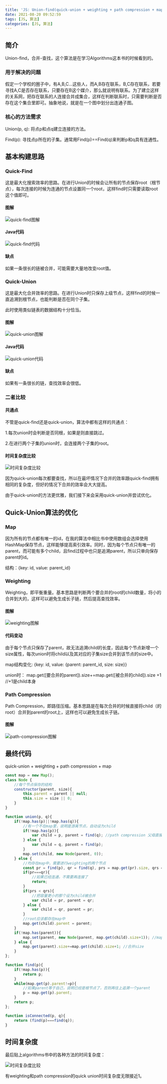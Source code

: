```yaml
---
title: 'JS: Union-find(quick-union + weighting + path compression + map)'
date: 2021-08-20 09:52:59
tags: [JS, 算法]
categories: [JS, 算法]
---
```


## 简介

Union-find，合并-查找，这个算法是在学习Algorithms这本书的时候看到的。

### 用于解决的问题

假定一个学校的圈子中，有A,B,C...这些人，而A,B存在联系，B,C存在联系，若要寻找A,C是否存在联系，只要存在B这个媒介，那么就说明有联系。为了建立这样的关系网，把存在联系的人连接合并成集合，这样在判断联系时，只需要判断是否存在这个集合里即可。抽象地说，就是在一个图中划分出连通子图。

### 核心的方法需求

Union(p, q): 将点p和点q建立连接的方法。

Find(p): 寻找点p所在的子集。通常用Find(p)==Find(q)来判断p和q具有连通性。

<!-- more -->

## 基本构建思路

### Quick-Find

这是最大化搜索效率的思路。在进行Union的时候会让所有的节点保存root（根节点），每次连接的时候为连通的节点设置同一个root，这样find时只需要读取root这个值即可。

#### 图解

![quick-find图解](qf1.png)

#### Java代码

![quick-find代码](qf2.png)

#### 缺点

如果一条很长的链被合并，可能需要大量地改变root值。

### Quick-Union

这是最大化合并效率的思路。在进行Union时只保存上级节点，这样find的时候一直追溯到根节点，也能判断是否在同个子集。

此时使用类似链表的数据结构十分恰当。

#### 图解

![quick-union图解](qu1.png)

#### Java代码

![quick-union代码](qu2.png)

#### 缺点

如果有一条很长的链，查找效率会很低。

### 二者比较

#### 共通点

不管是quick-find还是quick-union，算法中都有这样的共通点：

1.每次union时会判断是否同根，如果是则直接跳过。

2.在进行两个子集的union时，会连接两个子集的root。

#### 时间复杂度比较

![时间复杂度比较](compare.png)

因为quick-union每次都要查找，所以在最坏情况下合并的效率跟quick-find拥有相同的复杂度，但好的情况下合并的效率会大大提高。

由于quick-union的方法更优雅，我们接下来会采用quick-union并尝试优化。

## Quick-Union算法的优化

### Map

因为所有的节点都有唯一的id，在我的算法中相比书中使用数组会选择使用HashMap保存节点，这样能够提高索引效率。同时，因为每个节点只有唯一的parent，而可能有多个child，且find过程中也只是追溯parent，所以只单向保存parent的id。

结构：{key: id, value: parent_id}

### Weighting

Weighting，即平衡重量。基本思路是判断两个要合并的root的child数量，将小的合并到大的，这样可以避免生成长子链，然后提高查找效率。

#### 图解

![weighting图解](weighting.png)

#### 代码变动

由于每个节点只保存了parent，故无法追溯child的长度，因此每个节点新增一个size属性，每次union时将child以及其对应的子集size合并到该节点的size中。

map结构变化: {key: id, value: {parent: parent_id, size: size}}

union时： map.get([要合并的parent]).size+=map.get([被合并的child]).size +1 //+1是child本身

### Path Compression

Path Compression，即路径压缩。基本思路是在每次合并的时候直接将child（的root）合并到parent的root上，这样也可以避免生成长子链。

#### 图解

![path-compression图解](path-compression.jpg)

## 最终代码

quick-union + weighting + path compression + map

``` javascript Union-Find.js
const map = new Map();
class Node {
    //每个节点保存的结构
    constructor(parent, size){
        this.parent = parent || null;
        this.size = size || 0;
    }
}

function union(p, q){
    if(!map.has(p)||!map.has(q)){
        //有一个不在map里，说明是游离节点，自动设为child
        if(!map.has(p)){
            var child = p, parent = find(q); //path compression 父母直接设给根节点
        } else {
            var child = q, parent = find(p);
        }
        map.set(child, new Node(parent, 0));
    } else {
        //均存在map中，需要进行weighting的两个节点
        const pr = find(p), qr = find(q), prs = map.get(pr).size, qrs = map.get(qr).size; //暂存两个节点的root
        if(pr===qr){
            //如果已经连通，不需要再连接了
            return;
        }
        if(prs < qrs){
            //把容量更小的那个设为child被合并
            var child = pr, parent = qr;
        } else {
            var child = qr, parent = pr;
        }
        //root应该都存在map中
        map.get(child).parent = parent;
    }
    if(!map.has(parent)){
        map.set(parent, new Node(parent, map.get(child).size+1)); //map中新建一个root node，root的parent设给自己
    } else {
        map.get(parent).size+=map.get(child).size+1; //合并size
    }
};

function find(p){
    if(!map.has(p)){
        return p;
    }
    while(map.get(p).parent!=p){
        //如果parent等于自己，说明已经是根节点了，否则再往上追溯一个parent
        p = map.get(p).parent;
    }
    return p;
};

function isConnected(p, q){
    return (find(p)===find(q));
}
```

## 时间复杂度

最后贴上algorithms书中的各种方法的时间复杂度：

![时间复杂度比较](compare-final.png)

有weighting和path compression的quick union时间复杂度无限接近1。